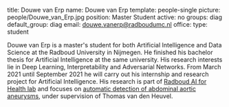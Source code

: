 title: Douwe van Erp
name: Douwe van Erp
template: people-single
picture: people/Douwe_van_Erp.jpg
position: Master Student
active: no
groups: diag
default_group: diag
email: douwe.vanerp@radboudumc.nl
office: 
type: student


Douwe van Erp is a master's student for both Artificial Intelligence and Data Science at the Radboud University in Nijmegen. He finished his bachelor thesis for Artificial Intelligence at the same university. His research interests lie in Deep Learning, Interpretability and Adversarial Networks. From March 2021 until September 2021 he will carry out his internship and research project for Artificial Intelligence. His research is part of [Radboud AI for Health lab](https://www.ai-for-health.nl) and focuses on [automatic detection of abdominal aortic aneurysms](https://www.ai-for-health.nl/projects/aaa-detection/), under supervision of Thomas van den Heuvel.

